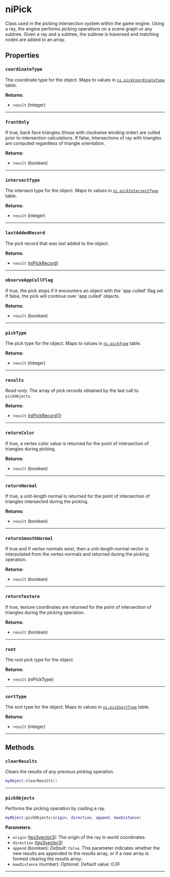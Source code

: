 <!---
	This file is autogenerated. Do not edit this file manually. Your changes will be ignored.
	More information: https://github.com/MWSE/MWSE/tree/master/docs
-->

# niPick

Class used in the picking intersection system within the game engine. Using a ray, the engine performs picking operations on a scene graph or any subtree. Given a ray and a subtree, the subtree is traversed and matching nodes are added to an array.

## Properties

### `coordinateType`

The coordinate type for the object. Maps to values in [`ni.pickCoordinateType`](https://mwse.github.io/MWSE/references/ni/pick-coordinate-types/) table.

**Returns**:

* `result` (integer)

***

### `frontOnly`

If true, back face triangles (those with clockwise winding order) are culled prior to intersection calculations. If false, intersections of ray with triangles are computed regardless of triangle orientation.
	

**Returns**:

* `result` (boolean)

***

### `intersectType`

The intersect type for the object. Maps to values in [`ni.pickIntersectType`](https://mwse.github.io/MWSE/references/ni/pick-intersection-types/) table.

**Returns**:

* `result` (integer)

***

### `lastAddedRecord`

The pick record that was last added to the object.

**Returns**:

* `result` ([niPickRecord](../../types/niPickRecord))

***

### `observeAppCullFlag`

If true, the pick stops if it encounters an object with the 'app culled' flag set.  If false, the pick will continue over 'app culled' objects.
	

**Returns**:

* `result` (boolean)

***

### `pickType`

The pick type for the object. Maps to values in [`ni.pickType`](https://mwse.github.io/MWSE/references/ni/pick-types/) table.

**Returns**:

* `result` (integer)

***

### `results`

*Read-only*. The array of pick records obtained by the last call to `pickObjects`.

**Returns**:

* `result` ([niPickRecord](../../types/niPickRecord)[])

***

### `returnColor`

If true, a vertex color value is returned for the point of intersection of triangles during picking.

**Returns**:

* `result` (boolean)

***

### `returnNormal`

If true, a unit-length normal is returned for the point of intersection of triangles intersected during the picking.

**Returns**:

* `result` (boolean)

***

### `returnSmoothNormal`

If true and if vertex normals exist, then a unit-length normal vector is interpolated from the vertex normals and returned during the picking operation.

**Returns**:

* `result` (boolean)

***

### `returnTexture`

If true, texture coordinates are returned for the point of intersection of triangles during the picking operation.

**Returns**:

* `result` (boolean)

***

### `root`

The root pick type for the object.

**Returns**:

* `result` (niPickType)

***

### `sortType`

The sort type for the object. Maps to values in [`ni.pickSortType`](https://mwse.github.io/MWSE/references/ni/pick-sort-types/) table.

**Returns**:

* `result` (integer)

***

## Methods

### `clearResults`

Clears the results of any previous picking operation.

```lua
myObject:clearResults()
```

***

### `pickObjects`

Performs the picking operation by casting a ray.

```lua
myObject:pickObjects(origin, direction, append, maxDistance)
```

**Parameters**:

* `origin` ([tes3vector3](../../types/tes3vector3)): The origin of the ray in world coordinates.
* `direction` ([tes3vector3](../../types/tes3vector3))
* `append` (boolean): *Default*: `false`. This parameter indicates whether the new results are appended to the results array, or if a new array is formed clearing the results array.
* `maxDistance` (number): *Optional*. Default value: 0.0F

***

